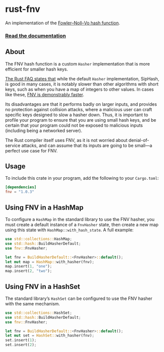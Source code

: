 # rust-fnv

An implementation of the [Fowler–Noll–Vo hash function][chongo].

### [Read the documentation](https://doc.servo.org/fnv/)


## About

The FNV hash function is a custom `Hasher` implementation that is more
efficient for smaller hash keys.

[The Rust FAQ states that][faq] while the default `Hasher` implementation,
SipHash, is good in many cases, it is notably slower than other algorithms
with short keys, such as when you have a map of integers to other values.
In cases like these, [FNV is demonstrably faster][graphs].

Its disadvantages are that it performs badly on larger inputs, and
provides no protection against collision attacks, where a malicious user
can craft specific keys designed to slow a hasher down. Thus, it is
important to profile your program to ensure that you are using small hash
keys, and be certain that your program could not be exposed to malicious
inputs (including being a networked server).

The Rust compiler itself uses FNV, as it is not worried about
denial-of-service attacks, and can assume that its inputs are going to be
small—a perfect use case for FNV.


## Usage

To include this crate in your program, add the following to your `Cargo.toml`:

```toml
[dependencies]
fnv = "1.0.3"
```


## Using FNV in a HashMap

To configure a `HashMap` in the standard library to use the FNV hasher, you
must create a default instance of a `FnvHasher` state, then create a new
map using this state with `HashMap::with_hash_state`. A full example:

```rust
use std::collections::HashMap;
use std::hash::BuildHasherDefault;
use fnv::FnvHasher;

let fnv = BuildHasherDefault::<FnvHasher>::default();
let mut map = HashMap::with_hasher(fnv);
map.insert(1, "one");
map.insert(2, "two");
```


## Using FNV in a HashSet

The standard library’s `HashSet` can be configured to use the FNV hasher
with the same mechanism.

```rust
use std::collections::HashSet;
use std::hash::BuildHasherDefault;
use fnv::FnvHasher;

let fnv = BuildHasherDefault::<FnvHasher>::default();
let mut set = HashSet::with_hasher(fnv);
set.insert(1);
set.insert(2);
```

[chongo]: http://www.isthe.com/chongo/tech/comp/fnv/index.html
[faq]: https://www.rust-lang.org/faq.html#why-are-rusts-hashmaps-slow
[graphs]: http://cglab.ca/~abeinges/blah/hash-rs/
